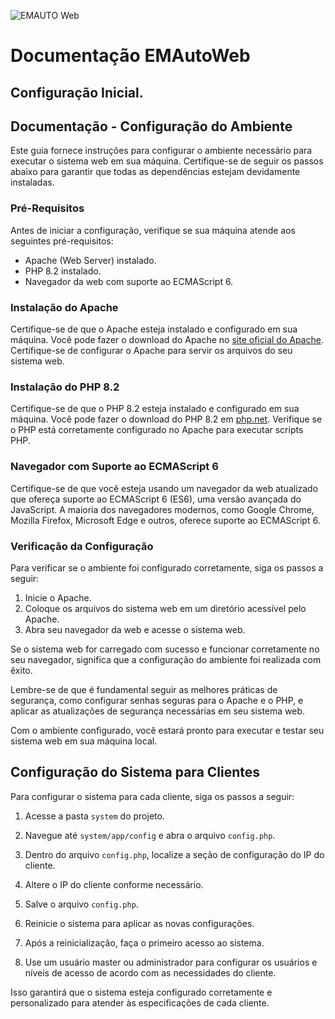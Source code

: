 ![EMAUTO Web](https://www.emsoft.inf.br/wp-content/uploads/2018/08/logo_horizontal_160x40.png)
# Documentação EMAutoWeb
## Configuração Inicial.


## Documentação - Configuração do Ambiente

Este guia fornece instruções para configurar o ambiente necessário para executar o sistema web em sua máquina. Certifique-se de seguir os passos abaixo para garantir que todas as dependências estejam devidamente instaladas.

### Pré-Requisitos

Antes de iniciar a configuração, verifique se sua máquina atende aos seguintes pré-requisitos:

- Apache (Web Server) instalado.
- PHP 8.2 instalado.
- Navegador da web com suporte ao ECMAScript 6.

### Instalação do Apache

Certifique-se de que o Apache esteja instalado e configurado em sua máquina. Você pode fazer o download do Apache no [site oficial do Apache](https://httpd.apache.org/download.cgi). Certifique-se de configurar o Apache para servir os arquivos do seu sistema web.

### Instalação do PHP 8.2

Certifique-se de que o PHP 8.2 esteja instalado e configurado em sua máquina. Você pode fazer o download do PHP 8.2 em [php.net](https://www.php.net/downloads.php). Verifique se o PHP está corretamente configurado no Apache para executar scripts PHP.

### Navegador com Suporte ao ECMAScript 6

Certifique-se de que você esteja usando um navegador da web atualizado que ofereça suporte ao ECMAScript 6 (ES6), uma versão avançada do JavaScript. A maioria dos navegadores modernos, como Google Chrome, Mozilla Firefox, Microsoft Edge e outros, oferece suporte ao ECMAScript 6.

### Verificação da Configuração

Para verificar se o ambiente foi configurado corretamente, siga os passos a seguir:

1. Inicie o Apache.
2. Coloque os arquivos do sistema web em um diretório acessível pelo Apache.
3. Abra seu navegador da web e acesse o sistema web.

Se o sistema web for carregado com sucesso e funcionar corretamente no seu navegador, significa que a configuração do ambiente foi realizada com êxito.

Lembre-se de que é fundamental seguir as melhores práticas de segurança, como configurar senhas seguras para o Apache e o PHP, e aplicar as atualizações de segurança necessárias em seu sistema web.

Com o ambiente configurado, você estará pronto para executar e testar seu sistema web em sua máquina local.



## Configuração do Sistema para Clientes

Para configurar o sistema para cada cliente, siga os passos a seguir:

1. Acesse a pasta `system` do projeto.

2. Navegue até `system/app/config` e abra o arquivo `config.php`.

3. Dentro do arquivo `config.php`, localize a seção de configuração do IP do cliente.

4. Altere o IP do cliente conforme necessário.

5. Salve o arquivo `config.php`.

6. Reinicie o sistema para aplicar as novas configurações.

7. Após a reinicialização, faça o primeiro acesso ao sistema.

8. Use um usuário master ou administrador para configurar os usuários e níveis de acesso de acordo com as necessidades do cliente.

Isso garantirá que o sistema esteja configurado corretamente e personalizado para atender às especificações de cada cliente.



